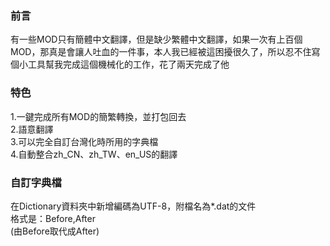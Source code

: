 ### 前言
有一些MOD只有簡體中文翻譯，但是缺少繁體中文翻譯，如果一次有上百個MOD，那真是會讓人吐血的一件事，本人我已經被這困擾很久了，所以忍不住寫個小工具幫我完成這個機械化的工作，花了兩天完成了他
### 特色
1.一鍵完成所有MOD的簡繁轉換，並打包回去<br />
2.語意翻譯<br />
3.可以完全自訂台灣化時所用的字典檔<br />
4.自動整合zh_CN、zh_TW、en_US的翻譯<br />

### 自訂字典檔
在Dictionary資料夾中新增編碼為UTF-8，附檔名為*.dat的文件<br />
格式是：Before,After<br />
(由Before取代成After)<br />
